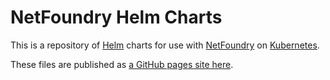 
# NetFoundry Helm Charts

This is a repository of [Helm](https://helm.sh/) charts for use with [NetFoundry](https://developer.netfoundry.io) on [Kubernetes](https://kubernetes.io/).

These files are published as [a GitHub pages site here](https://netfoundry.github.io/charts/).
